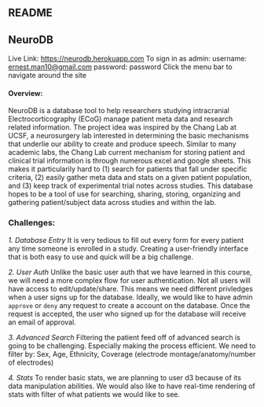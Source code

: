 ## README

## NeuroDB
Live Link: https://neurodb.herokuapp.com
To sign in as admin: username: ernest.man10@gmail.com password: password
Click the menu bar to navigate around the site

#### Overview: 
NeuroDB is a database tool to help researchers studying intracranial Electrocorticography (ECoG) manage patient meta data and research related information. The project idea was inspired by the Chang Lab at UCSF, a neurosurgery lab interested in determining the basic mechanisms that underlie our ability to create and produce speech. Similar to many academic labs, the Chang Lab current mechanism for storing patient and clinical trial information is through numerous excel and google sheets. This makes it particularily hard to (1) search for patients that fall under specific criteria, (2) easily gather meta data and stats on a given patient population, and (3) keep track of experimental trial notes across studies. This database hopes to be a tool of use for searching, sharing, storing, organizing and gathering patient/subject data across studies and within the lab.

### Challenges: 
*1. Database Entry*
It is very tedious to fill out every form for every patient any time someone is enrolled in a study. Creating a user-friendly interface that is both easy to use and quick will be a big challenge. 

*2. User Auth* 
Unlike the basic user auth that we have learned in this course, we will need a more complex flow for user authentication. Not all users will have access to edit/update/share. This means we need different privledges when a user signs up for the database. Ideally, we would like to have admin `approve` or `deny` any request to create a account on the database. Once the request is accepted, the user who signed up for the database will receive an email of approval. 

*3. Advanced Search* 
Filtering the patient feed off of advanced search is going to be challenging. Especially making the process efficient. We need to filter by: Sex, Age, Ethnicity, Coverage (electrode montage/anatomy/number of electrodes)

*4. Stats* 
To render basic stats, we are planning to user d3 because of its data manipulation abilities. We would also like to have real-time rendering of stats with filter of what patients we would like to see.

